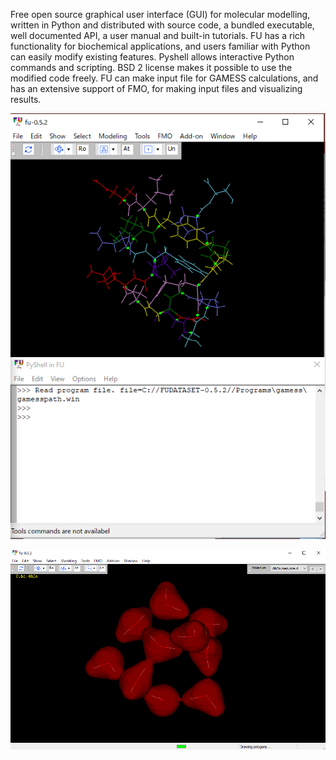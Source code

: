 Free open source graphical user interface (GUI) for molecular modelling, written in Python and distributed with source code, a bundled executable, well documented API, a user manual and built-in tutorials. FU has a rich functionality for biochemical applications, and users familiar with Python can easily modify existing features. Pyshell allows interactive Python commands and scripting. BSD 2 license makes it possible to use the modified code freely. FU can make input file for GAMESS calculations, and has an extensive support of FMO, for making input files and visualizing results.

![Alt text](/prelim/fu-screen1.png?raw=true "Main window")

![Alt text](/prelim/fu-screen2.png?raw=true "Electron density from a cube file")
